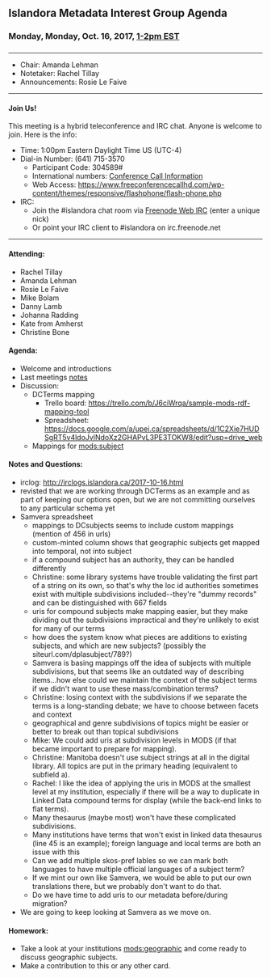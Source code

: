 ## Islandora Metadata Interest Group Agenda
### Monday, Monday, Oct. 16, 2017, [1-2pm EST](http://www.thetimezoneconverter.com/?t=1%20pm&tz=Toronto&)
### 
---
* Chair:  Amanda Lehman
* Notetaker:    Rachel Tillay
* Announcements:    Rosie Le Faive


---

#### Join Us!
This meeting is a hybrid teleconference and IRC chat. Anyone is welcome to join. Here is the info:
* Time: 1:00pm Eastern Daylight Time US (UTC-4)
* Dial-in Number: (641) 715-3570
  * Participant Code: 304589#
  * International numbers: [Conference Call Information](https://github.com/Islandora-CLAW/CLAW/wiki/Conference-Call-Information)
  * Web Access: https://www.freeconferencecallhd.com/wp-content/themes/responsive/flashphone/flash-phone.php
* IRC:
  * Join the #islandora chat room via [Freenode Web IRC](http://webchat.freenode.net/) (enter a unique nick)
  * Or point your IRC client to #islandora on irc.freenode.net
---
#### Attending:
* Rachel Tillay
* Amanda Lehman
* Rosie Le Faive
* Mike Bolam
* Danny Lamb
* Johanna Radding
* Kate from Amherst
* Christine Bone


#### Agenda:
* Welcome and introductions
* Last meetings [notes](https://github.com/islandora-interest-groups/Islandora-Metadata-Interest-Group/blob/main/Meetings/2017/2017-10-02.md)
* Discussion: 
     * DCTerms mapping
        * Trello board: https://trello.com/b/J6ciWrqa/sample-mods-rdf-mapping-tool
        * Spreadsheet: https://docs.google.com/a/upei.ca/spreadsheets/d/1C2Xie7HUDSgRT5v4ldoJvlNdoXz2GHAPvL3PE3TOKW8/edit?usp=drive_web
     * Mappings for [mods:subject](https://trello.com/c/p8PmbGR6/32-modssubject-topical)
     
#### Notes and Questions:
* irclog: http://irclogs.islandora.ca/2017-10-16.html
* revisted that we are working through DCTerms as an example and as part of keeping our options open, but we are not committing ourselves to any particular schema yet
* Samvera spreadsheet
  * mappings to DCsubjects seems to include custom mappings (mention of 456 in urls)
  * custom-minted column shows that geographic subjects get mapped into temporal, not into subject
  * if a compound subject has an authority, they can be handled differently
  * Christine: some library systems have trouble validating the first part of a string on its own, so that's why the loc id authorities sometimes exist with multiple subdivisions included--they're "dummy records" and can be distinguished with 667 fields
  * uris for compound subjects make mapping easier, but they make dividing out the subdivisions impractical and they're unlikely to exist for many of our terms
  * how does the system know what pieces are additions to existing subjects, and which are new subjects? (possibly the siteurl.com/dplasubject/789?)
  * Samvera is basing mappings off the idea of subjects with multiple subdivisions, but that seems like an outdated way of describing items...how else could we maintain the context of the subject terms if we didn't want to use these mass/combination terms?
  * Christine: losing context with the subdivisions if we separate the terms is a long-standing debate; we have to choose between facets and context
  * geographical and genre subdivisions of topics might be easier or better to break out than topical subdivisions
  * Mike: We could add uris at subdivision levels in MODS (if that became important to prepare for mapping).
  * Christine: Manitoba doesn't use subject strings at all in the digital library. All topics are put in the primary heading (equivalent to subfield a).
  * Rachel: I like the idea of applying the uris in MODS at the smallest level at my institution, especially if there will be a way to duplicate in Linked Data compound terms for display (while the back-end links to flat terms).
  * Many thesaurus (maybe most) won't have these complicated subdivisions.
  * Many institutions have terms that won't exist in linked data thesaurus (line 45 is an example); foreign language and local terms are both an issue with this
  * Can we add multiple skos-pref lables so we can mark both languages to have multiple official languages of a subject term?
  * If we mint our own like Samvera, we would be able to put our own translations there, but we probably don't want to do that.
  * Do we have time to add uris to our metadata before/during migration?
* We are going to keep looking at Samvera as we move on.

#### Homework: 
* Take a look at your institutions [mods:geographic](https://trello.com/c/HNkrjSxG/33-modssubject-geographic-or-temporal) and come ready to discuss geographic subjects.
* Make a contribution to this or any other card. 
